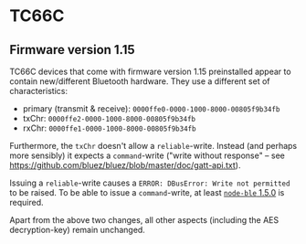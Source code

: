# TC66C

## Firmware version 1.15

TC66C devices that come with firmware version 1.15 preinstalled appear to
contain new/different Bluetooth hardware. They use a different set of
characteristics:

- primary (transmit & receive): `0000ffe0-0000-1000-8000-00805f9b34fb`
- txChr: `0000ffe2-0000-1000-8000-00805f9b34fb`
- rxChr: `0000ffe1-0000-1000-8000-00805f9b34fb`

Furthermore, the `txChr` doesn't allow a `reliable`-write. Instead (and perhaps
more sensibly) it expects a `command`-write ("write without response" – see
<https://github.com/bluez/bluez/blob/master/doc/gatt-api.txt>).

Issuing a `reliable`-write causes a `ERROR: DBusError: Write not permitted` to
be raised. To be able to issue a `command`-write, at least
[`node-ble` 1.5.0](https://github.com/chrvadala/node-ble/pull/20) is required.

Apart from the above two changes, all other aspects (including the AES
decryption-key) remain unchanged.
